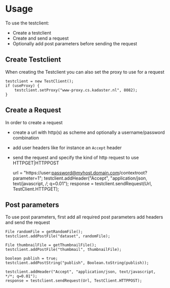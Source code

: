 
# Usage

To use the testclient:
+ Create a testclient
+ Create and send a request
+ Optionally add post parameters before sending the request

## Create Testclient
When creating the Testclient you can also set the proxy to use for a request

    testclient = new TestClient();
    if (useProxy) {
    	testclient.setProxy("www-proxy.cs.kadaster.nl", 8082);
    }


## Create a Request
In order to create a request
+ create a url with http(s) as scheme and optionally a username/password combination
+ add user headers like for instance an `Accept` header
+ send the request and specify the kind of http request to use HTTPGET|HTTPPOST

    url = "https://user:password@myhost.domain.com/contextroot?parameter=1";
    testclient.addHeader("Accept", "application/json, text/javascript, */*; q=0.01");
    response = testclient.sendRequest(Url, TestClient.HTTPGET);
       
## Post parameters
To use post parameters, first add all required post parameters add headers and send the request

    File randomFile = getRandomFile();
    testclient.addPostFile("dataset", randomFile);
     
    File thumbnailFile = getThumbnailFile();
    testclient.addPostFile("thumbmail", thumbnailFile);
        
    boolean publish = true;
    testclient.addPostString("publish", Boolean.toString(publish));
     
    testclient.addHeader("Accept", "application/json, text/javascript, */*; q=0.01");
    response = testclient.sendRequest(Url, TestClient.HTTPPOST);
 